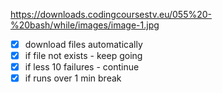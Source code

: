 https://downloads.codingcoursestv.eu/055%20-%20bash/while/images/image-1.jpg

- [x] download files automatically
- [x] if file not exists - keep going
- [x] if less 10 failures - continue
- [x] if runs over 1 min break